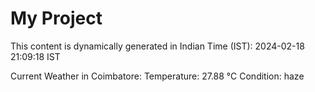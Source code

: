 # My Project

This content is dynamically generated in Indian Time (IST): 2024-02-18 21:09:18 IST


Current Weather in Coimbatore:
Temperature: 27.88 °C
Condition: haze
